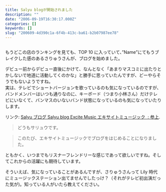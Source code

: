```yaml
---
title: Salyu blogが開始されました
description: ""
date: "2006-09-19T16:30:17.000Z"
categories: []
keywords: []
slug: "200609-4d390c1a-6f4b-413c-ba61-b2b07987ee78"
---
```

![]()

もうどこの店のランキングを見ても、TOP 10 に入っていて、”Name”にてもうブレイクした感のあるさりゅうさんが、ブログを始めました。

デビュー前からデビュー直後にかけて、なんとなく「あまりマスコミに出たりとかしないで地道に活動してくのかな」と勝手に思っていたんですが、どーやらそうでもないようですね。  
実は、テレビでショートバージョンを歌っているのも気になっているのですが、バンドメンバーはいつも通りなのに、キーボード（つまり小林さん）だけテレビにいなくて、バンマスのいないバンド状態になっているのも気になっていたりします。

リンク: [Salyu ブログ Salyu blog Excite Music エキサイトミュージック  : 参上](http://blog.excite.co.jp/salyublog/4583297 "Salyuブログ Salyu blog Excite Music エキサイトミュージック : 参上").

> どうもサリュウです。

> このたび、エキサイトミュージックでブログをはじめることになりました。

ともかく、いつまでもリスナーフレンドリーな感じであって欲しいですね。そしてこれからの活躍にも期待しています。

そういえば、気になっていることがあるんですが、さりゅうさんって Lily 時代にミュージックステーション出てませんでしたっけ？（それがテレビ初出演だった気が)。知っている人がいたら教えてください。
